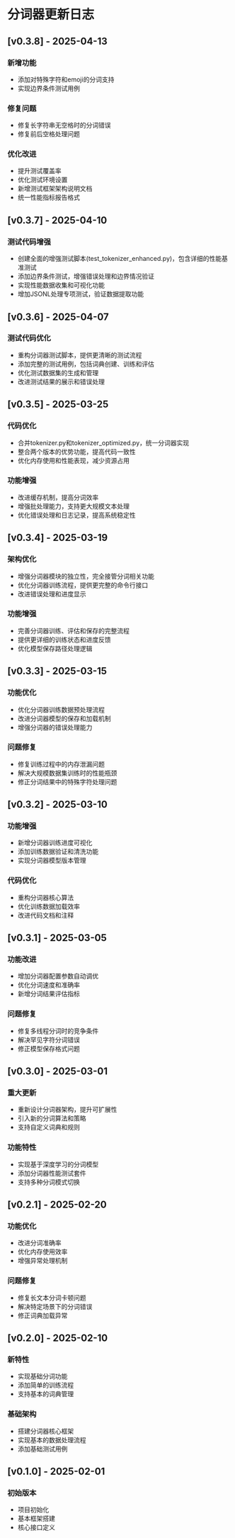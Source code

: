 # 分词器更新日志
## [v0.3.8] - 2025-04-13
### 新增功能
- 添加对特殊字符和emoji的分词支持
- 实现边界条件测试用例

### 修复问题
- 修复长字符串无空格时的分词错误
- 修复前后空格处理问题

### 优化改进
- 提升测试覆盖率
- 优化测试环境设置
- 新增测试框架架构说明文档
- 统一性能指标报告格式

## [v0.3.7] - 2025-04-10
### 测试代码增强
- 创建全面的增强测试脚本(test_tokenizer_enhanced.py)，包含详细的性能基准测试
- 添加边界条件测试，增强错误处理和边界情况验证
- 实现性能数据收集和可视化功能
- 增加JSONL处理专项测试，验证数据提取功能

## [v0.3.6] - 2025-04-07
### 测试代码优化
- 重构分词器测试脚本，提供更清晰的测试流程
- 添加完整的测试用例，包括词典创建、训练和评估
- 优化测试数据集的生成和管理
- 改进测试结果的展示和错误处理

## [v0.3.5] - 2025-03-25
### 代码优化
- 合并tokenizer.py和tokenizer_optimized.py，统一分词器实现
- 整合两个版本的优势功能，提高代码一致性
- 优化内存使用和性能表现，减少资源占用

### 功能增强
- 改进缓存机制，提高分词效率
- 增强批处理能力，支持更大规模文本处理
- 优化错误处理和日志记录，提高系统稳定性

## [v0.3.4] - 2025-03-19
### 架构优化
- 增强分词器模块的独立性，完全接管分词相关功能
- 优化分词器训练流程，提供更完整的命令行接口
- 改进错误处理和进度显示

### 功能增强
- 完善分词器训练、评估和保存的完整流程
- 提供更详细的训练状态和进度反馈
- 优化模型保存路径处理逻辑

## [v0.3.3] - 2025-03-15
### 功能优化
- 优化分词器训练数据预处理流程
- 改进分词器模型的保存和加载机制
- 增强分词器的错误处理能力

### 问题修复
- 修复训练过程中的内存泄漏问题
- 解决大规模数据集训练时的性能瓶颈
- 修正分词结果中的特殊字符处理问题

## [v0.3.2] - 2025-03-10
### 功能增强
- 新增分词器训练进度可视化
- 添加训练数据验证和清洗功能
- 实现分词器模型版本管理

### 代码优化
- 重构分词器核心算法
- 优化训练数据加载效率
- 改进代码文档和注释

## [v0.3.1] - 2025-03-05
### 功能改进
- 增加分词器配置参数自动调优
- 优化分词速度和准确率
- 新增分词结果评估指标

### 问题修复
- 修复多线程分词时的竞争条件
- 解决罕见字符分词错误
- 修正模型保存格式问题

## [v0.3.0] - 2025-03-01
### 重大更新
- 重新设计分词器架构，提升可扩展性
- 引入新的分词算法和策略
- 支持自定义词典和规则

### 功能特性
- 实现基于深度学习的分词模型
- 添加分词器性能测试套件
- 支持多种分词模式切换

## [v0.2.1] - 2025-02-20
### 功能优化
- 改进分词准确率
- 优化内存使用效率
- 增强异常处理机制

### 问题修复
- 修复长文本分词卡顿问题
- 解决特定场景下的分词错误
- 修正词典加载异常

## [v0.2.0] - 2025-02-10
### 新特性
- 实现基础分词功能
- 添加简单的训练流程
- 支持基本的词典管理

### 基础架构
- 搭建分词器核心框架
- 实现基本的数据处理流程
- 添加基础测试用例

## [v0.1.0] - 2025-02-01
### 初始版本
- 项目初始化
- 基本框架搭建
- 核心接口定义
